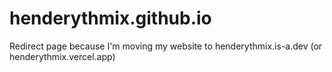 # henderythmix.github.io
Redirect page because I'm moving my website to henderythmix.is-a.dev (or henderythmix.vercel.app)
